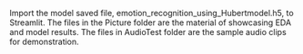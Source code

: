 Import the model saved file, emotion_recognition_using_Hubertmodel.h5, to Streamlit. 
The files in the Picture folder are the material of showcasing EDA and model results. 
The files in AudioTest folder are the sample audio clips for demonstration.
